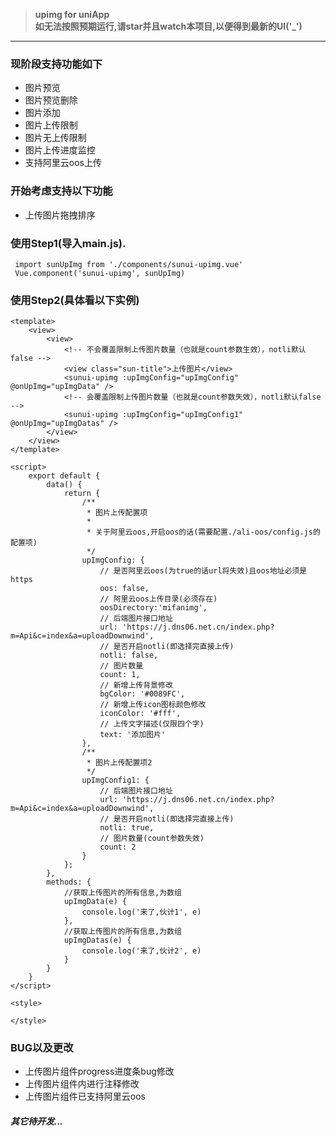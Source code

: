 >**upimg for uniApp**  
>**如无法按照预期运行,请star并且watch本项目,以便得到最新的UI('_')**   

---------------------
### 现阶段支持功能如下
- 图片预览
- 图片预览删除
- 图片添加
- 图片上传限制
- 图片无上传限制
- 图片上传进度监控
- 支持阿里云oos上传


### 开始考虑支持以下功能
- 上传图片拖拽排序


### 使用Step1(导入main.js).
```
 import sunUpImg from './components/sunui-upimg.vue'
 Vue.component('sunui-upimg', sunUpImg)
```


### 使用Step2(具体看以下实例)
```
<template>
	<view>
		<view>
			<!-- 不会覆盖限制上传图片数量（也就是count参数生效），notli默认false -->
			<view class="sun-title">上传图片</view>
			<sunui-upimg :upImgConfig="upImgConfig" @onUpImg="upImgData" />
			<!-- 会覆盖限制上传图片数量（也就是count参数失效），notli默认false -->
			<sunui-upimg :upImgConfig="upImgConfig1" @onUpImg="upImgDatas" />
		</view>
	</view>
</template>

<script>
	export default {
		data() {
			return {
				/**
				 * 图片上传配置项
				 * 
				 * 关于阿里云oos,开启oos的话(需要配置./ali-oos/config.js的配置项)
				 */
				upImgConfig: {
					// 是否阿里云oos(为true的话url将失效)且oos地址必须是https
					oos: false,
					// 阿里云oos上传目录(必须存在)
					oosDirectory:'mifanimg',
					// 后端图片接口地址
					url: 'https://j.dns06.net.cn/index.php?m=Api&c=index&a=uploadDownwind',
					// 是否开启notli(即选择完直接上传)
					notli: false,
					// 图片数量
					count: 1,
					// 新增上传背景修改
					bgColor: '#0089FC',
					// 新增上传icon图标颜色修改
					iconColor: '#fff',
					// 上传文字描述(仅限四个字)
					text: '添加图片'
				},
				/**
				 * 图片上传配置项2
				 */
				upImgConfig1: {
					// 后端图片接口地址
					url: 'https://j.dns06.net.cn/index.php?m=Api&c=index&a=uploadDownwind',
					// 是否开启notli(即选择完直接上传)
					notli: true,
					// 图片数量(count参数失效)
					count: 2
				}
			};
		},
		methods: {
			//获取上传图片的所有信息,为数组
			upImgData(e) {
				console.log('来了,伙计1', e)
			},
			//获取上传图片的所有信息,为数组
			upImgDatas(e) {
				console.log('来了,伙计2', e)
			}
		}
	}
</script>

<style>

</style>

```

### BUG以及更改
- 上传图片组件progress进度条bug修改
- 上传图片组件内进行注释修改
- 上传图片组件已支持阿里云oos

##### *其它待开发...*
